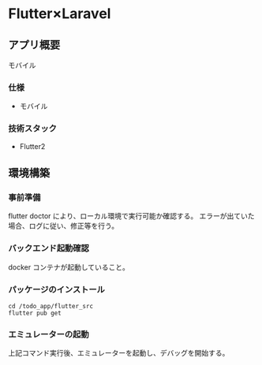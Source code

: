 # Flutter×Laravel

## アプリ概要

モバイル

### 仕様

- モバイル

### 技術スタック

- Flutter2

## 環境構築

### 事前準備

flutter doctor により、ローカル環境で実行可能か確認する。
エラーが出ていた場合、ログに従い、修正等を行う。

### バックエンド起動確認

docker コンテナが起動していること。

### パッケージのインストール

```
cd /todo_app/flutter_src
flutter pub get
```

### エミュレーターの起動

上記コマンド実行後、エミュレーターを起動し、デバッグを開始する。
